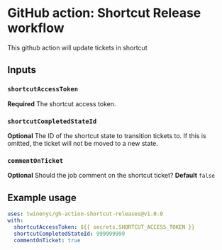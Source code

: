 # GitHub action: Shortcut Release workflow

This github action will update tickets in shortcut 

## Inputs

### `shortcutAccessToken`

**Required** The shortcut access token.

### `shortcutCompletedStateId`

**Optional** The ID of the shortcut state to transition tickets to. If this is omitted, the ticket will not be moved to a new state.

### `commentOnTicket`

**Optional** Should the job comment on the shortcut ticket?
**Default** `false`

## Example usage

```yaml
uses: twinenyc/gh-action-shortcut-releases@v1.0.0
with:
  shortcutAccessToken: ${{ secrets.SHORTCUT_ACCESS_TOKEN }}
  shortcutCompletedStateId: 999999999
  commentOnTicket: true
```